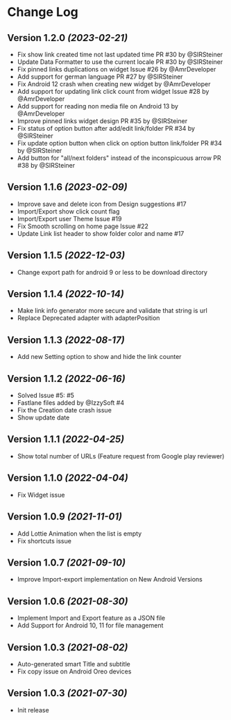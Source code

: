 Change Log
==========

Version 1.2.0 *(2023-02-21)*
-----------------------------

* Fix show link created time not last updated time PR #30 by @SIRSteiner
* Update Data Formatter to use the current locale PR #30 by @SIRSteiner
* Fix pinned links duplications on widget Issue #26 by @AmrDeveloper
* Add support for german language PR #27 by @SIRSteiner
* Fix Android 12 crash when creating new widget by @AmrDeveloper
* Add support for updating link click count from widget Issue #28 by @AmrDeveloper
* Add support for reading non media file on Android 13 by @AmrDeveloper
* Improve pinned links widget design PR #35 by @SIRSteiner
* Fix status of option button after add/edit link/folder PR #34 by @SIRSteiner
* Fix update option button when click on option button link/folder PR #34 by @SIRSteiner
* Add button for "all/next folders" instead of the inconspicuous arrow PR #38 by @SIRSteiner

Version 1.1.6 *(2023-02-09)*
-----------------------------

* Improve save and delete icon from Design suggestions #17
* Import/Export show click count flag
* Import/Export user Theme Issue #19
* Fix Smooth scrolling on home page Issue #22
* Update Link list header to show folder color and name #17

Version 1.1.5 *(2022-12-03)*
-----------------------------

* Change export path for android 9 or less to be download directory

Version 1.1.4 *(2022-10-14)*
-----------------------------

* Make link info generator more secure and validate that string is url
* Replace Deprecated adapter with adapterPosition

Version 1.1.3 *(2022-08-17)*
-----------------------------

* Add new Setting option to show and hide the link counter

Version 1.1.2 *(2022-06-16)*
-----------------------------

* Solved Issue #5: #5
* Fastlane files added by @IzzySoft #4
* Fix the Creation date crash issue
* Show update date

Version 1.1.1 *(2022-04-25)*
-----------------------------

* Show total number of URLs (Feature request from Google play reviewer)

Version 1.1.0 *(2022-04-04)*
-----------------------------

* Fix Widget issue

Version 1.0.9 *(2021-11-01)*
-----------------------------

* Add Lottie Animation when the list is empty
* Fix shortcuts issue

Version 1.0.7 *(2021-09-10)*
-----------------------------

* Improve Import-export implementation on New Android Versions

Version 1.0.6 *(2021-08-30)*
-----------------------------

* Implement Import and Export feature as a JSON file
* Add Support for Android 10, 11 for file management

Version 1.0.3 *(2021-08-02)*
-----------------------------

* Auto-generated smart Title and subtitle
* Fix copy issue on Android Oreo devices

Version 1.0.3 *(2021-07-30)*
-----------------------------

* Init release